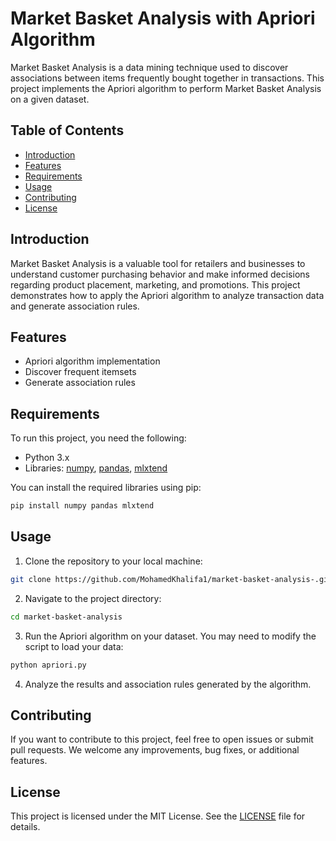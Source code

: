 # Market Basket Analysis with Apriori Algorithm

Market Basket Analysis is a data mining technique used to discover associations between items frequently bought together in transactions. This project implements the Apriori algorithm to perform Market Basket Analysis on a given dataset.

## Table of Contents

- [Introduction](#introduction)
- [Features](#features)
- [Requirements](#requirements)
- [Usage](#usage)
- [Contributing](#contributing)
- [License](#license)

## Introduction

Market Basket Analysis is a valuable tool for retailers and businesses to understand customer purchasing behavior and make informed decisions regarding product placement, marketing, and promotions. This project demonstrates how to apply the Apriori algorithm to analyze transaction data and generate association rules.

## Features

- Apriori algorithm implementation
- Discover frequent itemsets
- Generate association rules

## Requirements

To run this project, you need the following:

- Python 3.x
- Libraries: [numpy](https://numpy.org/), [pandas](https://pandas.pydata.org/), [mlxtend](http://rasbt.github.io/mlxtend/)

You can install the required libraries using pip:

```bash
pip install numpy pandas mlxtend
```

## Usage

1. Clone the repository to your local machine:

```bash
git clone https://github.com/MohamedKhalifa1/market-basket-analysis-.git
```

2. Navigate to the project directory:

```bash
cd market-basket-analysis
```

3. Run the Apriori algorithm on your dataset. You may need to modify the script to load your data:

```bash
python apriori.py
```

4. Analyze the results and association rules generated by the algorithm.



## Contributing

If you want to contribute to this project, feel free to open issues or submit pull requests. We welcome any improvements, bug fixes, or additional features.

## License

This project is licensed under the MIT License. See the [LICENSE](LICENSE) file for details.
